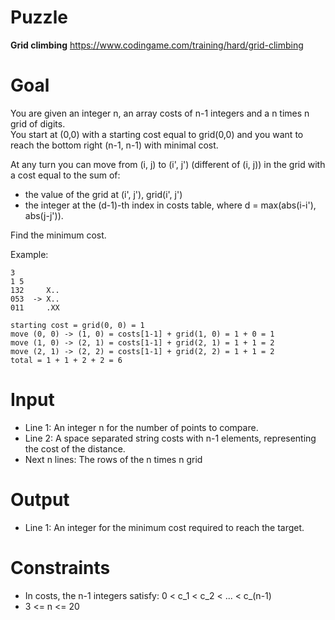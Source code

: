 # Puzzle
**Grid climbing** https://www.codingame.com/training/hard/grid-climbing

# Goal
You are given an integer n, an array costs of n-1 integers and a n times n grid of digits.  
You start at (0,0) with a starting cost equal to grid(0,0) and you want to reach the bottom right (n-1, n-1) with minimal cost.

At any turn you can move from (i, j) to (i', j') (different of (i, j)) in the grid with a cost equal to the sum of:
* the value of the grid at (i', j'), grid(i', j')
* the integer at the (d-1)-th index in costs table, where d = max(abs(i-i'), abs(j-j')).

Find the minimum cost.

Example:
```
3
1 5
132     X..
053  -> X..
011     .XX

starting cost = grid(0, 0) = 1
move (0, 0) -> (1, 0) = costs[1-1] + grid(1, 0) = 1 + 0 = 1
move (1, 0) -> (2, 1) = costs[1-1] + grid(2, 1) = 1 + 1 = 2
move (2, 1) -> (2, 2) = costs[1-1] + grid(2, 2) = 1 + 1 = 2
total = 1 + 1 + 2 + 2 = 6
```

# Input
* Line 1: An integer n for the number of points to compare.
* Line 2: A space separated string costs with n-1 elements, representing the cost of the distance.
* Next n lines: The rows of the n times n grid

# Output
* Line 1: An integer for the minimum cost required to reach the target.

# Constraints
* In costs, the n-1 integers satisfy: 0 < c_1 < c_2 < ... < c_(n-1)
* 3 <= n <= 20
